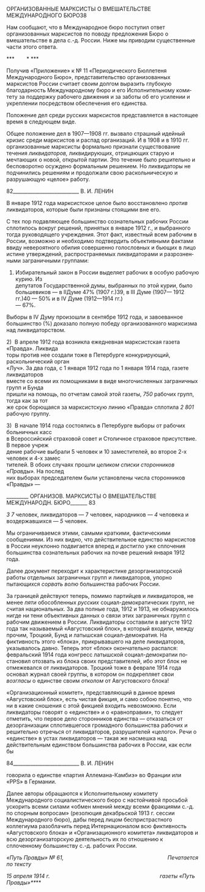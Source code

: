 ОРГАНИЗОВАННЫЕ МАРКСИСТЫ О ВМЕШАТЕЛЬСТВЕ МЕЖДУНАРОДНОГО БЮРО38

Нам сообщают, что в Международное бюро поступил ответ организованных мар­ксистов по поводу предложения Бюро о вмешательстве в дела с.-д. России. Ниже мы приводим существенные части этого ответа.

***        * ***

Получив «Приложение» к № 11 «Периодического Бюллетеня Международного Бю­ро», представительство организованных марксистов России считает своим долгом вы­разить глубокую благодарность Международному бюро и его Исполнительному коми­тету за поддержку рабочего движения и за заботы об его усилении и укреплении по­средством обеспечения его единства.

Положение дел среди русских марксистов представляется в настоящее время в сле­дующем виде.

Общее положение дел в 1907—1908 гг. вызвало страшный идейный кризис среди марксистов и распад организаций. И в 1908 и в 1910 гг. организованные марксисты формально признали существование течения _ликвидаторов,_ ликвидирующих, отри­цающих старую и мечтающих о новой, открытой партии. Это течение было решительно и бесповоротно осуждено формальным решением. Но ликвидаторы не подчинились решениям и продолжали свою раскольническую и разрушающую «целое» работу.

  

82___________________________ В. И. ЛЕНИН

В январе 1912 года марксистское целое было восстановлено _против_ ликвидаторов, которые были признаны стоящими вне его.

С тех пор подавляющее большинство сознательных рабочих России сплотилось во­круг решений, принятых в январе 1912 г., и выбранного тогда руководящего учрежде­ния. Этот факт, известный всем рабочим в России, возможно и необходимо подтвер­дить объективными фактами ввиду невероятного обилия совершенно голословных и бьющих в лицо истине утверждений, распространяемых ликвидаторами и разрознен­ными заграничными группами:

1) Избирательный закон в России выделяет рабочих в особую рабочую курию. Из  
депутатов Государственной думы, выбранных по этой курии, было большевиков — в IIДуме 47% (1907 г.)39, в III Думе (1907— 1912 гг.)40 — 50% и в IV Думе (1912—1914 гг.)  
— 67%.

Выборы в IV Думу произошли в сентябре 1912 года, и завоеванное большинство (%) доказало полную победу организованного марксизма над ликвидаторством.

2)  В апреле 1912 года возникла ежедневная марксистская газета «Правда». Ликвида­  
торы против нее создали тоже в Петербурге конкурирующий, раскольнический орган  
«Луч». За два года, с 1 января 1912 года по 1 января 1914 года, газете ликвидаторов  
вместе со всеми их помощниками в виде многочисленных заграничных групп и Бунда  
пришли на помощь, по отчетам самой этой газеты, _750_ рабочих групп, тогда как за тот  
же срок борющаяся за марксистскую линию «Правда» сплотила _2 801_ рабочую группу.

3)  В начале 1914 года состоялись в Петербурге выборы от рабочих больничных касс  
в Всероссийский страховой совет и Столичное страховое присутствие. В первое учреж­  
дение рабочие выбрали 5 человек и 10 заместителей, во второе 2-х человек и 4-х замес­  
тителей. В обоих случаях прошли _целиком списки сторонников «Правды»._ На послед­  
них выборах председателем были установлены числа сторонников «Правды» —

  

_________ ОРГАНИЗОВ. МАРКСИСТЫ О ВМЕШАТЕЛЬСТВЕ МЕЖДУНАРОДН. БЮРО_______ 83

_3 7_ человек, ликвидаторов — 7 человек, народников — _4_ человека и воздержавшихся — _5_ человек.

Мы ограничиваемся этими, самыми краткими, фактическими сообщениями. Из них видно, что действительное единство марксистов в России неуклонно подвигается впе­ред и достигло уже сплочения большинства сознательных рабочих на почве решений января 1912 года.

Далее документ переходит к характеристике дезорганизаторской работы отдельных заграничных групп и ликвидаторов, упорно пытающихся _сорвать волю_ большинства рабочих России.

За границей действуют теперь, помимо партийцев и ликвидаторов, не менее _пяти_ обособленных _русских_ социал-демократических групп, не считая национальных. За два полные года, 1912 и 1913, не обнаружилось нигде ни тени объективных данных о связи этих заграничных групп с рабочим движением в России. Ликвидаторы составили в ав­густе 1912 года так называемый «Августовский блок», в который входили, между про­чим, Троцкий, Бунд и латышская социал-демократия. На фиктивность этого «блока», прикрывавшего на деле ликвидаторов, указывалось давно. Теперь этот «блок» оконча­тельно распался: февральский 1914 года конгресс латышской социал-демократии по­становил отозвать из блока своих представителей, ибо этот блок не отмежевался от ли­квидаторов. Троцкий тоже в феврале 1914 года основал журнал своей группы, в кото­ром он подкрепляет свои _возгласы_ о единстве своим _отколом_ от Августовского блока!

«Организационный комитет», представляющий в данное время «Августовский блок», есть чистая фикция, и само собою понятно, что ни в какие сношения с этой фик­цией входить невозможно. Если ликвидаторы говорят о «единстве» и о «равноправии», то следует отметить, что первое дело сторонников единства — отказаться от дезоргани­зации сплотившегося громадного большинства рабочих и решительно отречься от лик­видаторов, разрушителей «целого». Речи о «единстве» в устах ликвидаторов — такая же насмешка над действительным единством большинства рабочих в России, как если бы

  

84___________________________ В. И. ЛЕНИН

говорила о единстве «партия Аллемана-Камбиэ» во Франции или «PPS» в Германии.

Далее авторы обращаются к Исполнительному комитету Международного социали­стического бюро с настойчивой просьбой ускорить всеми силами «обмен мнений меж­ду всеми фракциями с.-д. по спорным вопросам» (резолюция декабрьской 1913 г. сес­сии Международного бюро), дабы перед лицом беспристрастного коллегиума разобла­чить перед Интернационалом всю фиктивность «Августовского блока» и «Организаци­онного комитета» ликвидаторов и всю дезорганизаторскую деятельность их по отно­шению к сплоченному большинству с.-д. рабочих России.

_«Путь Правды» № 61,                                                                     Печатается по тексту_

_15 апреля 1914 г.                                                                         газеты «Путь Правды»**_**